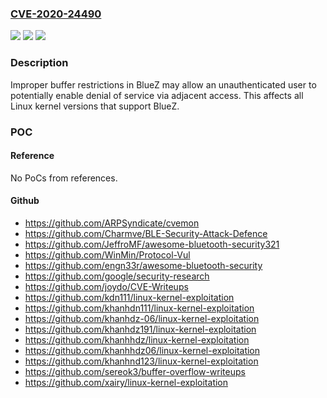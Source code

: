 ### [CVE-2020-24490](https://cve.mitre.org/cgi-bin/cvename.cgi?name=CVE-2020-24490)
![](https://img.shields.io/static/v1?label=Product&message=BlueZ%20Advisory&color=blue)
![](https://img.shields.io/static/v1?label=Version&message=n%2Fa&color=blue)
![](https://img.shields.io/static/v1?label=Vulnerability&message=denial%20of%20service&color=brighgreen)

### Description

Improper buffer restrictions in BlueZ may allow an unauthenticated user to potentially enable denial of service via adjacent access. This affects all Linux kernel versions that support BlueZ.

### POC

#### Reference
No PoCs from references.

#### Github
- https://github.com/ARPSyndicate/cvemon
- https://github.com/Charmve/BLE-Security-Attack-Defence
- https://github.com/JeffroMF/awesome-bluetooth-security321
- https://github.com/WinMin/Protocol-Vul
- https://github.com/engn33r/awesome-bluetooth-security
- https://github.com/google/security-research
- https://github.com/joydo/CVE-Writeups
- https://github.com/kdn111/linux-kernel-exploitation
- https://github.com/khanhdn111/linux-kernel-exploitation
- https://github.com/khanhdz-06/linux-kernel-exploitation
- https://github.com/khanhdz191/linux-kernel-exploitation
- https://github.com/khanhhdz/linux-kernel-exploitation
- https://github.com/khanhhdz06/linux-kernel-exploitation
- https://github.com/khanhnd123/linux-kernel-exploitation
- https://github.com/sereok3/buffer-overflow-writeups
- https://github.com/xairy/linux-kernel-exploitation

